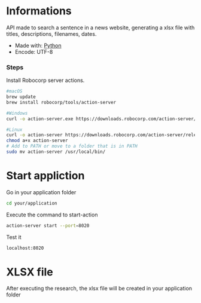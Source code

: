
# Informations

API made to search a sentence in a news website, generating a xlsx file with titles, descriptions, filenames, dates.

* Made with: [Python](https://python.org/)
* Encode: UTF-8

### Steps

Install Robocorp server actions.
```sh
#macOS
brew update
brew install robocorp/tools/action-server

#Windows
curl -o action-server.exe https://downloads.robocorp.com/action-server/releases/latest/windows64/action-server.exe

#Linux
curl -o action-server https://downloads.robocorp.com/action-server/releases/latest/linux64/action-server
chmod a+x action-server
# Add to PATH or move to a folder that is in PATH
sudo mv action-server /usr/local/bin/
```

# Start appliction

Go in your application folder 
```sh
cd your/application
```

Execute the command to start-action
```sh
action-server start --port=8020
```

Test it
```sh
localhost:8020
```

# XLSX file

After executing the research, the xlsx file will be created in your application folder
